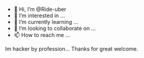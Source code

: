 - 👋 Hi, I’m @Ride-uber
- 👀 I’m interested in ...
- 🌱 I’m currently learning ...
- 💞️ I’m looking to collaborate on ...
- 📫 How to reach me ...

<!---
Ride-uber/Ride-uber is a ✨ special ✨ repository because its `README.md` (this file) appears on your GitHub profile.
You can click the Preview link to take a look at your changes.
--->
Im hacker by profession... Thanks for great welcome. 
